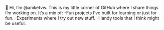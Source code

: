 👋 Hi, I’m @aniketvw. This is my little corner of GitHub where I share things I’m working on. It’s a mix of:
-Fun projects I’ve built for learning or just for fun.
-Experiments where I try out new stuff.
-Handy tools that I think might be useful.

<!---
aniketvw/aniketvw is a ✨ special ✨ repository because its `README.md` (this file) appears on your GitHub profile.
You can click the Preview link to take a look at your changes.
--->

